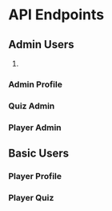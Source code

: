 # API Endpoints

## Admin Users

1.

### Admin Profile

### Quiz Admin

### Player Admin

## Basic Users

### Player Profile

### Player Quiz
